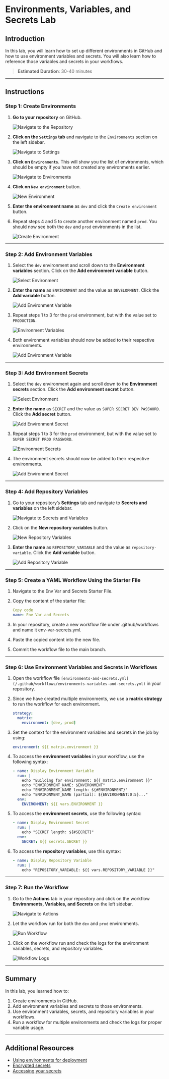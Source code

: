 # Environments, Variables, and Secrets Lab

## Introduction

In this lab, you will learn how to set up different environments in GitHub and how to use environment variables and secrets. You will also learn how to reference those variables and secrets in your workflows.

> **Estimated Duration**: 30-40 minutes

---

## Instructions

### Step 1: Create Environments

1. **Go to your repository** on GitHub.

   ![Navigate to the Repository](../images/environments-variables-secrets/1.png)

2. **Click on the `Settings` tab** and navigate to the `Environments` section on the left sidebar.

   ![Navigate to Settings](../images/environments-variables-secrets/2.png)

3. **Click on `Environments`**. This will show you the list of environments, which should be empty if you have not created any environments earlier.

   ![Navigate to Environments](../images/environments-variables-secrets/3.png)

4. **Click on `New environment`** button.

   ![New Environment](../images/environments-variables-secrets/4.png)

5. **Enter the environment name** as `dev` and click the `Create environment` button.

6. Repeat steps 4 and 5 to create another environment named `prod`. You should now see both the `dev` and `prod` environments in the list.

   ![Create Environment](../images/environments-variables-secrets/5.png)

---

### Step 2: Add Environment Variables

1. Select the `dev` environment and scroll down to the **Environment variables** section. Click on the **Add environment variable** button.

   ![Select Environment](../images/environments-variables-secrets/6.png)

2. **Enter the name** as `ENVIRONMENT` and the value as `DEVELOPMENT`. Click the **Add variable** button.

   ![Add Environment Variable](../images/environments-variables-secrets/7.png)

3. Repeat steps 1 to 3 for the `prod` environment, but with the value set to `PRODUCTION`.

   ![Environment Variables](../images/environments-variables-secrets/8.png)

4. Both environment variables should now be added to their respective environments.

   ![Add Environment Variable](../images/environments-variables-secrets/9.png)

---

### Step 3: Add Environment Secrets

1. Select the `dev` environment again and scroll down to the **Environment secrets** section. Click the **Add environment secret** button.

   ![Select Environment](../images/environments-variables-secrets/10.png)

2. **Enter the name** as `SECRET` and the value as `SUPER SECRET DEV PASSWORD`. Click the **Add secret** button.

   ![Add Environment Secret](../images/environments-variables-secrets/11.png)

3. Repeat steps 1 to 3 for the `prod` environment, but with the value set to `SUPER SECRET PROD PASSWORD`.

   ![Environment Secrets](../images/environments-variables-secrets/12.png)

4. The environment secrets should now be added to their respective environments.

   ![Add Environment Secret](../images/environments-variables-secrets/13.png)

---

### Step 4: Add Repository Variables

1. Go to your repository’s **Settings** tab and navigate to **Secrets and variables** on the left sidebar.

   ![Navigate to Secrets and Variables](../images/environments-variables-secrets/14.png)

2. Click on the **New repository variables** button.

   ![New Repository Variables](../images/environments-variables-secrets/15.png)

3. **Enter the name** as `REPOSITORY_VARIABLE` and the value as `repository-variable`. Click the **Add variable** button.

   ![Add Repository Variable](../images/environments-variables-secrets/16.png)

---

### Step 5: Create a YAML Workflow Using the Starter File

1. Navigate to the Env Var and Secrets Starter File.

2. Copy the content of the starter file:

   ```yaml
   Copy code
   name: Env Var and Secrets
   ```

3. In your repository, create a new workflow file under .github/workflows and name it env-var-secrets.yml.

4. Paste the copied content into the new file.

5. Commit the workflow file to the main branch.

---

### Step 6: Use Environment Variables and Secrets in Workflows

1. Open the workflow file `[environments-and-secrets.yml](/.github/workflows/environments-variables-and-secrets.yml)` in your repository.

2. Since we have created multiple environments, we use a **matrix strategy** to run the workflow for each environment.

   ```yaml
   strategy:
     matrix:
       environment: [dev, prod]
   ```

3. Set the context for the environment variables and secrets in the job by using:

   ```yaml
   environment: ${{ matrix.environment }}
   ```

4. To access the **environment variables** in your workflow, use the following syntax:

   ```yaml
   - name: Display Environment Variable
     run: |
       echo "Building for environment: ${{ matrix.environment }}"
       echo "ENVIRONMENT_NAME: $ENVIRONMENT"
       echo "ENVIRONMENT_NAME length: ${#ENVIRONMENT}"
       echo "ENVIRONMENT_NAME (partial): ${ENVIRONMENT:0:5}..."
     env:
       ENVIRONMENT: ${{ vars.ENVIRONMENT }}
   ```

5. To access the **environment secrets**, use the following syntax:

   ```yaml
   - name: Display Environment Secret
     run: |
       echo "SECRET length: ${#SECRET}"
     env:
       SECRET: ${{ secrets.SECRET }}
   ```

6. To access the **repository variables**, use this syntax:

   ```yaml
   - name: Display Repository Variable
     run: |
       echo "REPOSITORY_VARIABLE: ${{ vars.REPOSITORY_VARIABLE }}"
   ```

---

### Step 7: Run the Workflow

1. Go to the **Actions** tab in your repository and click on the workflow **Environments, Variables, and Secrets** on the left sidebar.

   ![Navigate to Actions](../images/environments-variables-secrets/17.png)

2. Let the workflow run for both the `dev` and `prod` environments.

   ![Run Workflow](../images/environments-variables-secrets/18.png)

3. Click on the workflow run and check the logs for the environment variables, secrets, and repository variables.

   ![Workflow Logs](../images/environments-variables-secrets/19.png)

---

## Summary

In this lab, you learned how to:

1. Create environments in GitHub.
2. Add environment variables and secrets to those environments.
3. Use environment variables, secrets, and repository variables in your workflows.
4. Run a workflow for multiple environments and check the logs for proper variable usage.

---

## Additional Resources

- [Using environments for deployment](https://docs.github.com/en/actions/deployment/targeting-different-environments/using-environments-for-deployment)
- [Encrypted secrets](https://docs.github.com/en/actions/security-guides/encrypted-secrets)
- [Accessing your secrets](https://docs.github.com/en/actions/security-guides/encrypted-secrets#accessing-your-secrets)
